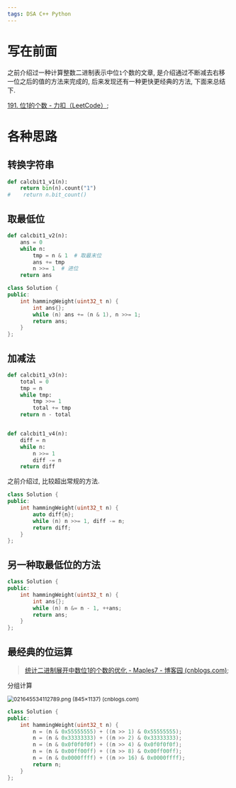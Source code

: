 ```yaml
---
tags: DSA C++ Python
---
```


# 写在前面

之前介绍过一种计算整数二进制表示中位`1`个数的文章, 是介绍通过不断减去右移一位之后的值的方法来完成的, 后来发现还有一种更快更经典的方法, 下面来总结下. 

[191. 位1的个数 - 力扣（LeetCode）](https://leetcode.cn/problems/number-of-1-bits/);

# 各种思路



## 转换字符串

```python
def calcbit1_v1(n):
    return bin(n).count("1")
#    return n.bit_count()
```

## 取最低位

```python
def calcbit1_v2(n):
    ans = 0
    while n:
        tmp = n & 1  # 取最末位
        ans += tmp
        n >>= 1  # 进位
    return ans
```

```cpp
class Solution {
public:
    int hammingWeight(uint32_t n) {
        int ans{};
        while (n) ans += (n & 1), n >>= 1;
        return ans;
    }
};
```



## 加减法

```python
def calcbit1_v3(n):
    total = 0
    tmp = n
    while tmp:
        tmp >>= 1
        total += tmp
    return n - total


def calcbit1_v4(n):
    diff = n
    while n:
        n >>= 1
        diff -= n
    return diff
```

之前介绍过, 比较超出常规的方法. 

```cpp
class Solution {
public:
    int hammingWeight(uint32_t n) {
        auto diff{n};
        while (n) n >>= 1, diff -= n;
        return diff;
    }
};
```



## 另一种取最低位的方法

```cpp
class Solution {
public:
    int hammingWeight(uint32_t n) {
        int ans{};
        while (n) n &= n - 1, ++ans;
        return ans;
    }
};
```



## 最经典的位运算

>   [统计二进制展开中数位1的个数的优化 - Maples7 - 博客园 (cnblogs.com)](https://www.cnblogs.com/maples7/archive/2015/05/02/4472208.html);

分组计算

<img src="https://images0.cnblogs.com/blog2015/683642/201505/021645534112789.png" alt="021645534112789.png (845×1137) (cnblogs.com)" style="zoom:87%;" />

```cpp
class Solution {
public:
    int hammingWeight(uint32_t n) {
        n = (n & 0x55555555) + ((n >> 1) & 0x55555555);
        n = (n & 0x33333333) + ((n >> 2) & 0x33333333);
        n = (n & 0x0f0f0f0f) + ((n >> 4) & 0x0f0f0f0f);
        n = (n & 0x00ff00ff) + ((n >> 8) & 0x00ff00ff);
        n = (n & 0x0000ffff) + ((n >> 16) & 0x0000ffff);
        return n;
    }
};
```

